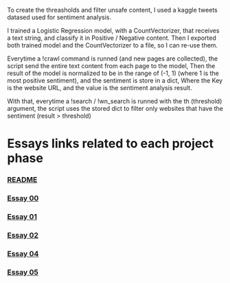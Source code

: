 To create the threasholds and filter unsafe content, I used a kaggle tweets datased used for sentiment analysis. 

I trained a Logistic Regression model, with a CountVectorizer, that receives a text string, and classify it in Positive / Negative content.
Then I exported both trained model and the CountVectorizer to a file, so I can re-use them. 

Everytime a !crawl command is runned (and new pages are collected), the script send the entire text content from each page to the model,
Then the result of the model is normalized to be in the range of (-1, 1) (where 1 is the most positive sentiment), and the sentiment is store in a dict, 
Where the Key is the website URL, and the value is the sentiment analysis result. 

With that, everytime a !search / !wn_search is runned with the th (threshold) argument, the script uses the stored dict to filter only websites that have the sentiment (result > threshold)

# Essays links related to each project phase
### [README](../README.md)
### [Essay 00](./essay_0.md)
### [Essay 01](./essay_1.md)
### [Essay 02](./essay_2.md)
### [Essay 04](./essay_4.md)
### [Essay 05](./essay_5.md)